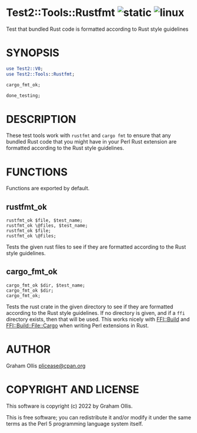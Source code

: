 # Test2::Tools::Rustfmt ![static](https://github.com/uperl/Test2-Tools-Rustfmt/workflows/static/badge.svg) ![linux](https://github.com/uperl/Test2-Tools-Rustfmt/workflows/linux/badge.svg)

Test that bundled Rust code is formatted according to Rust style guidelines

# SYNOPSIS

```perl
use Test2::V0;
use Test2::Tools::Rustfmt;

cargo_fmt_ok;

done_testing;
```

# DESCRIPTION

These test tools work with `rustfmt` and `cargo fmt` to ensure that any
bundled Rust code that you might have in your Perl Rust extension are
formatted according to the Rust style guidelines.

# FUNCTIONS

Functions are exported by default.

## rustfmt\_ok

```
rustfmt_ok $file, $test_name;
rustfmt_ok \@files, $test_name;
rustfmt_ok $file;
rustfmt_ok \@files;
```

Tests the given rust files to see if they are formatted according to the
Rust style guidelines.

## cargo\_fmt\_ok

```
cargo_fmt_ok $dir, $test_name;
cargo_fmt_ok $dir;
cargo_fmt_ok;
```

Tests the rust crate in the given directory to see if they are formatted
according to the Rust style guidelines.  If no directory is given, and
if a `ffi` directory exists, then that will be used.  This works
nicely with [FFI::Build](https://metacpan.org/pod/FFI::Build) and [FFI::Build::File::Cargo](https://metacpan.org/pod/FFI::Build::File::Cargo) when writing
Perl extensions in Rust.

# AUTHOR

Graham Ollis <plicease@cpan.org>

# COPYRIGHT AND LICENSE

This software is copyright (c) 2022 by Graham Ollis.

This is free software; you can redistribute it and/or modify it under
the same terms as the Perl 5 programming language system itself.
